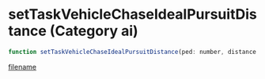 # setTaskVehicleChaseIdealPursuitDistance (Category ai)

```js
function setTaskVehicleChaseIdealPursuitDistance(ped: number, distance: number): void
```

[filename](setTaskVehicleChaseIdealPursuitDistance_m.md ':include')